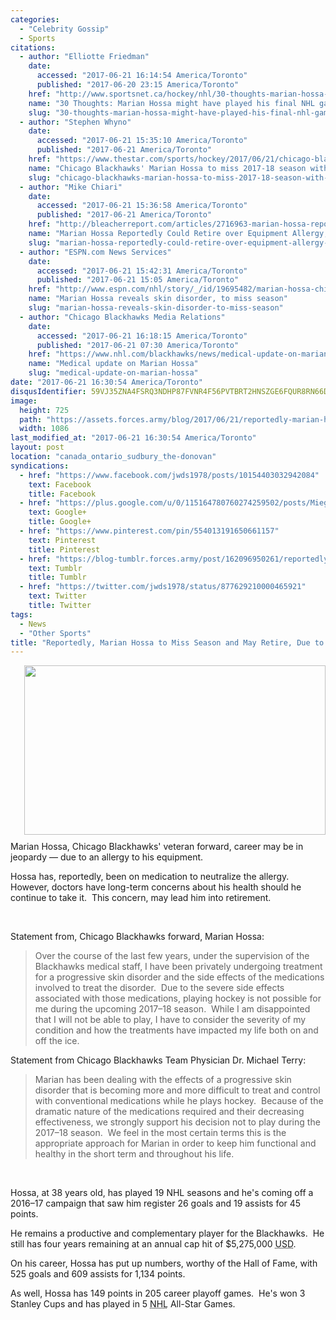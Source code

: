 ```yaml
---
categories:
  - "Celebrity Gossip"
  - Sports
citations:
  - author: "Elliotte Friedman"
    date:
      accessed: "2017-06-21 16:14:54 America/Toronto"
      published: "2017-06-20 23:15 America/Toronto"
    href: "http://www.sportsnet.ca/hockey/nhl/30-thoughts-marian-hossa-might-played-final-nhl-game"
    name: "30 Thoughts: Marian Hossa might have played his final NHL game"
    slug: "30-thoughts-marian-hossa-might-have-played-his-final-nhl-game"
  - author: "Stephen Whyno"
    date:
      accessed: "2017-06-21 15:35:10 America/Toronto"
      published: "2017-06-21 America/Toronto"
    href: "https://www.thestar.com/sports/hockey/2017/06/21/chicago-blackhawks-marian-hossa-to-miss-2017-18-season-with-skin-disorder.html"
    name: "Chicago Blackhawks' Marian Hossa to miss 2017-18 season with skin disorder"
    slug: "chicago-blackhawks-marian-hossa-to-miss-2017-18-season-with-skin-disorder"
  - author: "Mike Chiari"
    date:
      accessed: "2017-06-21 15:36:58 America/Toronto"
      published: "2017-06-21 America/Toronto"
    href: "http://bleacherreport.com/articles/2716963-marian-hossa-reportedly-could-retire-over-equipment-allergy"
    name: "Marian Hossa Reportedly Could Retire over Equipment Allergy, out for Next Season"
    slug: "marian-hossa-reportedly-could-retire-over-equipment-allergy-out-for-next-season"
  - author: "ESPN.com News Services"
    date:
      accessed: "2017-06-21 15:42:31 America/Toronto"
      published: "2017-06-21 15:05 America/Toronto"
    href: "http://www.espn.com/nhl/story/_/id/19695482/marian-hossa-chicago-blackhawks-miss-2017-18-season-skin-disorder"
    name: "Marian Hossa reveals skin disorder, to miss season"
    slug: "marian-hossa-reveals-skin-disorder-to-miss-season"
  - author: "Chicago Blackhawks Media Relations"
    date:
      accessed: "2017-06-21 16:18:15 America/Toronto"
      published: "2017-06-21 07:30 America/Toronto"
    href: "https://www.nhl.com/blackhawks/news/medical-update-on-marian-hossa/c-290029810"
    name: "Medical update on Marian Hossa"
    slug: "medical-update-on-marian-hossa"
date: "2017-06-21 16:30:54 America/Toronto"
disqusIdentifier: 59VJ35ZNA4FSRQ3NDHP87FVNR4F56PVTBRT2HNSZGE6FQUR8RN66DH8XSDKZWQR5ZDSAFY9XCNEAV8UY52CVZE6AZQG37765R48X
image:
  height: 725
  path: "https://assets.forces.army/blog/2017/06/21/reportedly-marian-hossa-to-miss-season-and-may-retire-due-to-equipment-allergy/hotlink-ok/Marian-Hossa_1086x0725.png"
  width: 1086
last_modified_at: "2017-06-21 16:30:54 America/Toronto"
layout: post
location: "canada_ontario_sudbury_the-donovan"
syndications:
  - href: "https://www.facebook.com/jwds1978/posts/10154403032942084"
    text: Facebook
    title: Facebook
  - href: "https://plus.google.com/u/0/115164780760274259502/posts/Mieg8Vqnp7j"
    text: Google+
    title: Google+
  - href: "https://www.pinterest.com/pin/554013191650661157"
    text: Pinterest
    title: Pinterest
  - href: "https://blog-tumblr.forces.army/post/162096950261/reportedly-marian-hossa-to-miss-season-and-may"
    text: Tumblr
    title: Tumblr
  - href: "https://twitter.com/jwds1978/status/877629210000465921"
    text: Twitter
    title: Twitter
tags:
  - News
  - "Other Sports"
title: "Reportedly, Marian Hossa to Miss Season and May Retire, Due to Equipment Allergy"
---
```


<a href="http://www.espn.com/video/clip?id=19699987" rel="external nofollow" target="_blank" title=""><img alt="" height="271"
  src="{{ site.uri.assets }}/blog/2017/06/21/reportedly-marian-hossa-to-miss-season-and-may-retire-due-to-equipment-allergy/innominate_1_482x271.png"
  style="border: 0px; float: right; margin-bottom: 10px; margin-left: 10px;" width="482" /></a>
<p>
  Marian Hossa, Chicago Blackhawks' veteran forward, career may be in jeopardy &#8212; due to an allergy to his equipment.
</p>
<p>
  Hossa has, reportedly, been on medication to neutralize the allergy.&nbsp; However, doctors have long-term concerns about his health should he continue to
  take it.&nbsp; This concern, may lead him into retirement.
</p>
<p>
  &nbsp;
</p>
<!-- excerptBreak -->
<p>
  Statement from, Chicago Blackhawks forward, Marian Hossa:
  <blockquote cite="{{ site.url }}{{ page.url }}#cite-medical-update-on-marian-hossa">
    Over the course of the last few years, under the supervision of the Blackhawks medical staff, I have been privately undergoing treatment for a progressive
    skin disorder and the side effects of the medications involved to treat the disorder.&nbsp; Due to the severe side effects associated with those
    medications, playing hockey is not possible for me during the upcoming 2017&#8211;18 season.&nbsp; While I am disappointed that I will not be able to play,
    I have to consider the severity of my condition and how the treatments have impacted my life both on and off the ice.
  </blockquote>
</p>
<p>
  Statement from Chicago Blackhawks Team Physician Dr. Michael Terry:
  <blockquote cite="{{ site.url }}{{ page.url }}#cite-medical-update-on-marian-hossa">
    Marian has been dealing with the effects of a progressive skin disorder that is becoming more and more difficult to treat and control with conventional
    medications while he plays hockey.&nbsp; Because of the dramatic nature of the medications required and their decreasing effectiveness, we strongly support
    his decision not to play during the 2017&#8211;18 season.&nbsp; We feel in the most certain terms this is the appropriate approach for Marian in order to
    keep him functional and healthy in the short term and throughout his life.
  </blockquote>
</p>
<p>
  &nbsp;
</p>
<p>
  Hossa, at 38 years old, has played 19 NHL seasons and he's coming off a 2016&#8211;17 campaign that saw him register 26 goals and 19 assists for 45 points.
</p>
<p>
  He remains a productive and complementary player for the Blackhawks.&nbsp; He still has four years remaining at an annual cap hit of $5,275,000 <abbr
    title="United States Dollar">USD</abbr>.
</p>
<p>
  On his career, Hossa has put up numbers, worthy of the Hall of Fame, with 525 goals and 609 assists for 1,134 points.
</p>
<p>
  As well, Hossa has 149 points in 205 career playoff games.&nbsp; He's won 3 Stanley Cups and has played in 5 <abbr title="National Hockey League">NHL</abbr>
  All-Star Games.
</p>
